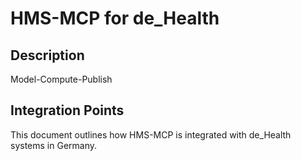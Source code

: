 # HMS-MCP for de_Health

## Description

Model-Compute-Publish

## Integration Points

This document outlines how HMS-MCP is integrated with de_Health systems in Germany.
